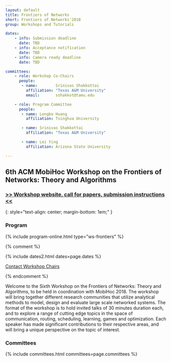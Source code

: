 ```yaml
---
layout: default
title: Frontiers of Networks
short: Frontiers of Networks'2018
group: Workshops and Tutorials

dates:
    - info: Submission deadline
      date: TBD
    - info: Acceptance notification
      date: TBD
    - info: Camera ready deadline
      date: TBD

committees:
    - role: Workshop Co-Chairs
      people:
       - name:        Srinivas Shakkottai
         affiliation: "Texas A&M University"
         email:       sshakkot@tamu.edu

    - role: Program Committee
      people:
       - name: Longbo Huang
         affiliation: Tsinghua University

       - name: Srinivas Shakkottai
         affiliation: "Texas A&M University"

       - name: Lei Ying
         affiliation: Arizona State University

---
```


## 6th ACM MobiHoc Workshop on the Frontiers of Networks: Theory and Algorithms

### [>> Workshop website, call for papers, submission instructions <<](https://sites.google.com/tamu.edu/mobihoc-frontiers-2018/)
{: style="text-align: center; margin-bottom: 1em;" }

### Program

{% include program-online.html type="ws-frontiers" %}

{% comment %}

<!-- ### Workshop Program -->

<!-- {% include program-online.html type="dipon" %} -->

<!-- ### Call For Papers -->

<!-- TBD -->

<!-- #### Submission Instructions -->

{% include dates2.html dates=page.dates %}

<div class="row">
  <div class="col-sm-6 col-sm-offset-3">
    <a href="mailto:{% for person in page.committees[0].people %}{% if person.email and person.email != "" %}{% unless forloop.first %},{% endunless %}{{ person.email }}{% endif %}{% endfor %}?subject=[{{ page.short }}]" class="btn btn-primary btn-block" role="button">Contact Workshop Chairs</a>
  </div>
</div>

{% endcomment %}

Welcome to the Sixth Workshop on the Frontiers of Networks: Theory and Algorithms, to be held in coordination with MobiHoc 2018.
The workshop will bring together different research communities that utilize analytical methods to model, design and evaluate large scale networked systems.
The format of the workshop is to hold invited talks of 30 minutes duration each, and to explore a range of cutting edge topics in the space of communication, routing, scheduling, learning, games and optimization.
Each speaker has made significant contributions to their respective areas, and will bring a unique perspective on the topic of interest.

### Committees

{% include committees.html committees=page.committees %}
